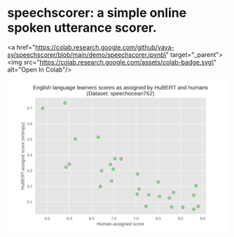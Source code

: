 # speechscorer: a simple online spoken utterance scorer.
<a href=\"https://colab.research.google.com/github/yaya-sy/speechscorer/blob/main/demo/speechscorer.ipynb\" target=\"_parent\"><img src=\"https://colab.research.google.com/assets/colab-badge.svg\" alt=\"Open In Colab\"/></a>

<p align="center">
    <img width="580" alt="speechocean correlations" src="plots/hubert-mlm-scorer.png">
</p>